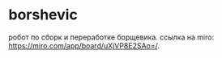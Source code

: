 # borshevic
робот по сборк и переработке борщевика.
ссылка на miro: https://miro.com/app/board/uXjVP8E2SAo=/.
